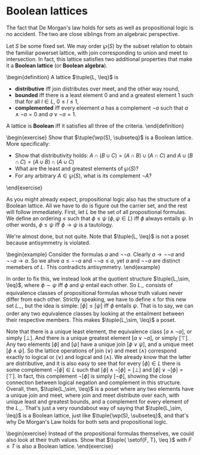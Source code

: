 # Boolean lattices

The fact that De Morgan's law holds for sets as well as propositional logic is no accident.
The two are close siblings from an algebraic perspective.

Let $S$ be some fixed set.
We may order $\wp(S)$ by the subset relation to obtain the familiar powerset lattice, with join corresponding to union and meet to intersection.
In fact, this lattice satisfies two additional properties that make it a **Boolean lattice** (or **Boolean algebra**).

\begin{definition}
A lattice $\tuple{L, \leq}$ is


- **distributive** iff join distributes over meet, and the other way round,
- **bounded** iff there is a least element 0 and and a greatest element 1 such that for all $l \in L$, $0 \leq l \leq 1$,
- **complemented** iff every eleement $a$ has a complement $\neg a$ such that $a \wedge \neg a = 0$ and $a \vee \neg a = 1$.

A lattice is **Boolean** iff it satisfies all three of the criteria.
\end{definition}

\begin{exercise}
Show that $\tuple{\wp(S), \subseteq}$ is a Boolean lattice.
More specifically:


- Show that distributivity holds: $A \cap (B \cup C) = (A \cap B) \cup (A \cap C)$ and $A \cup (B \cap C) = (A \cup B) \cap (A \cup C)$
- What are the least and greatest elements of $\wp(S)$?
- For any arbitrary $A \in \wp(S)$, what is its complement $\neg A$?

\end{exercise}

As you might already expect, propositional logic also has the structure of a Boolean lattice.
All we have to do is figure out the carrier set, and the rest will follow immediately.
First, let $L$ be the set of all propositional formulas.
We define an ordering $\leq$ such that $\phi \leq \psi$ ($\phi, \psi \in L$) iff $\phi$ always entails $\psi$.
In other words, $\phi \leq \psi$ iff $\phi \rightarrow \psi$ is a tautology.

We're almost done, but not quite.
Note that $\tuple{L, \leq}$ is not a poset because antisymmetry is violated.

\begin{example}
Consider the formulas $a$ and $\neg \neg a$.
Clearly $a \rightarrow \neg \neg a$ and $\neg \neg a \rightarrow a$. 
So we ahve $a \leq \neg \neg a$ and $\neg \neg a \leq a$, yet $a$ and $\neg \neg a$ are distinct memebers of $L$. 
This contradicts antisymmetry.
\end{example}

In order to fix this, we instead look at the quotient structure $\tuple{L_\sim, \leq}$, where $\phi \sim \psi$ iff $\phi$ and $\psi$ entail each other.
So $L_\sim$ consists of equivalence classes of propositional formulas whose truth values never differ from each other.
Strictly speaking, we have to define $\leq$ for this new set $L_\sim$, but the idea is simple: $[\phi] \leq [\psi]$ iff $\phi$ entails $\psi$.
That is to say, we can order any two equivalence classes by looking at the entailment between their respective members.
This makes $\tuple{L_\sim, \leq}$ a poset.

Note that there is a unique least element, the equivalence class $[a \wedge \neg a]$, or simply $[\bot]$.
And there is a unique greatest element $[a \vee \neg a]$, or simply $[\top]$.
Any two elements $[\phi]$ and $[\psi]$ have a unique join $[\phi \vee \psi]$, and a unique meet $[\phi \wedge \psi]$.
So the lattice operations of join ($\vee$) and meet ($\wedge$) correspond exactly to logical or ($\vee$) and logical and ($\wedge$).
We already know that the latter are distributive, and it is also easy to see that for every $[\phi] \in L$ there is some complement $\neg [\phi] \in L$ such that $[\phi] \wedge \neg [\phi] = [\bot]$ and $[\phi] \vee \neg [\phi] = [\top]$.
In fact, this complement $\neg [\phi]$ is simply $[\neg \phi]$, showing the close connection between logical negation and complement in this structure.
Overall, then, $\tuple{L_\sim, \leq}$ is a poset where any two elements have a unique join and meet, where join and meet distribute over each, with unique least and greatest bounds, and a complement for every element of the $L_\sim$.
That's just a very roundabout way of saying that $\tuple{L_\sim, \leq}$ is a Boolean lattice, just like $\tuple{\wp(S), \subseteq}$, and that's why De Morgan's Law holds for both sets and propositional logic.

\begin{exercise}
Instead of the propositional formulas themselves, we could also look at their truth values.
Show that $\tuple{ \setof{F, T}, \leq }$ with $F \leq T$ is also a Boolean lattice.
\end{exercise}
